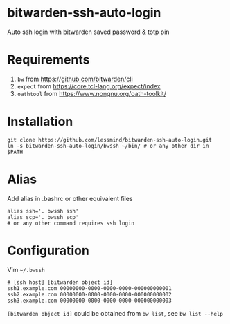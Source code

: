 # bitwarden-ssh-auto-login
Auto ssh login with bitwarden saved password &amp; totp pin

# Requirements
1. `bw` from https://github.com/bitwarden/cli
2. `expect` from https://core.tcl-lang.org/expect/index
3. `oathtool` from https://www.nongnu.org/oath-toolkit/

# Installation
```shell
git clone https://github.com/lessmind/bitwarden-ssh-auto-login.git
ln -s bitwarden-ssh-auto-login/bwssh ~/bin/ # or any other dir in $PATH
```

# Alias
Add alias in .bashrc or other equivalent files
```shell
alias ssh='. bwssh ssh'
alias scp='. bwssh scp'
# or any other command requires ssh login
```

# Configuration
Vim `~/.bwssh`
```shell
# [ssh host] [bitwarden object id]
ssh1.example.com 00000000-0000-0000-0000-000000000001
ssh2.example.com 00000000-0000-0000-0000-000000000002
ssh3.example.com 00000000-0000-0000-0000-000000000003
```
`[bitwarden object id]` could be obtained from `bw list`, see `bw list --help`
